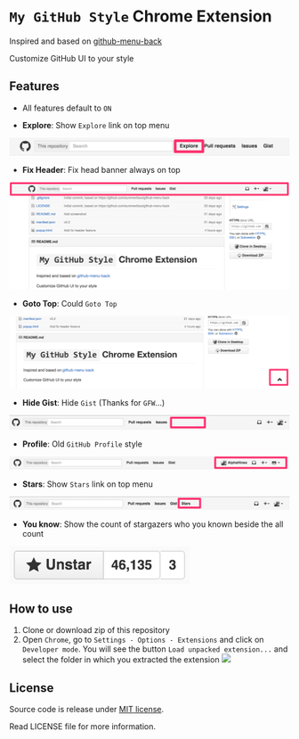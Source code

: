 `My GitHub Style` Chrome Extension
==================================

Inspired and based on [github-menu-back](https://github.com/summerblue/github-menu-back)

Customize GitHub UI to your style


Features
--------

* All features default to `ON`

* **Explore**: Show `Explore` link on top menu

![explore](img/screenshot/feature-explore.png)

* **Fix Header**: Fix head banner always on top

![fixheader](img/screenshot/feature-fixheader.png)

* **Goto Top**: Could `Goto Top`

![gototop](img/screenshot/feature-gototop.png)

* **Hide Gist**: Hide `Gist` (Thanks for `GFW`...)

![hidegist](img/screenshot/feature-hidegist.png)

* **Profile**: Old `GitHub Profile` style

![profile](img/screenshot/feature-profile.png)

* **Stars**: Show `Stars` link on top menu

![stars](img/screenshot/feature-stars.png)

* **You know**: Show the count of stargazers who you known beside the all count

![you-know](img/screenshot/feature-uno.png)



How to use
----------

1. Clone or download zip of this repository
1. Open `Chrome`, go to `Settings - Options - Extensions` and click on `Developer mode`. You will see the button `Load unpacked extension...` and select the folder in which you extracted the extension
    ![](http://xtendedview.com/wp-content/uploads/Install-chrome-extensions-offline_640x334.jpg)


License
-------

Source code is release under [MIT license](http://mit-license.org/).

Read LICENSE file for more information.